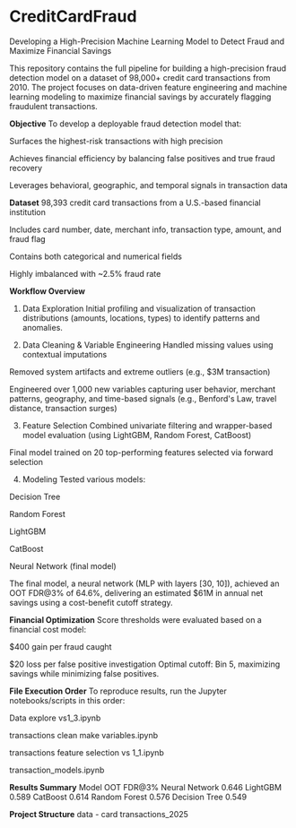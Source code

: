 # CreditCardFraud
Developing a High-Precision Machine Learning Model to Detect Fraud and Maximize Financial Savings

This repository contains the full pipeline for building a high-precision fraud detection model on a dataset of 98,000+ credit card transactions from 2010. The project focuses on data-driven feature engineering and machine learning modeling to maximize financial savings by accurately flagging fraudulent transactions.

**Objective**
To develop a deployable fraud detection model that:

Surfaces the highest-risk transactions with high precision

Achieves financial efficiency by balancing false positives and true fraud recovery

Leverages behavioral, geographic, and temporal signals in transaction data

**Dataset**
98,393 credit card transactions from a U.S.-based financial institution

Includes card number, date, merchant info, transaction type, amount, and fraud flag

Contains both categorical and numerical fields

Highly imbalanced with ~2.5% fraud rate

**Workflow Overview**
1. Data Exploration
Initial profiling and visualization of transaction distributions (amounts, locations, types) to identify patterns and anomalies.

2. Data Cleaning & Variable Engineering
Handled missing values using contextual imputations

Removed system artifacts and extreme outliers (e.g., $3M transaction)

Engineered over 1,000 new variables capturing user behavior, merchant patterns, geography, and time-based signals (e.g., Benford's Law, travel distance, transaction surges)

3. Feature Selection
Combined univariate filtering and wrapper-based model evaluation (using LightGBM, Random Forest, CatBoost)

Final model trained on 20 top-performing features selected via forward selection

4. Modeling
Tested various models:

Decision Tree

Random Forest

LightGBM

CatBoost

Neural Network (final model)

The final model, a neural network (MLP with layers [30, 10]), achieved an OOT FDR@3% of 64.6%, delivering an estimated $61M in annual net savings using a cost-benefit cutoff strategy.

**Financial Optimization**
Score thresholds were evaluated based on a financial cost model:

$400 gain per fraud caught

$20 loss per false positive investigation
Optimal cutoff: Bin 5, maximizing savings while minimizing false positives.

**File Execution Order**
To reproduce results, run the Jupyter notebooks/scripts in this order:

Data explore vs1_3.ipynb

transactions clean make variables.ipynb

transactions feature selection vs 1_1.ipynb

transaction_models.ipynb

**Results Summary**
Model	OOT FDR@3%
Neural Network	0.646
LightGBM	0.589
CatBoost	0.614
Random Forest	0.576
Decision Tree	0.549

**Project Structure**
data - card transactions_2025


